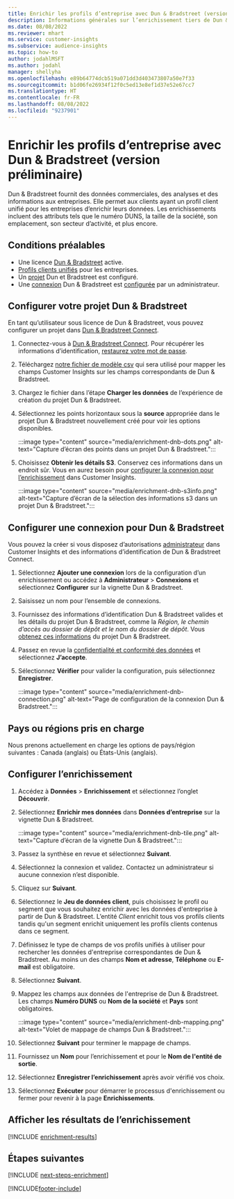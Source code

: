 ```yaml
---
title: Enrichir les profils d’entreprise avec Dun & Bradstreet (version préliminaire)
description: Informations générales sur l’enrichissement tiers de Dun & Bradstreet.
ms.date: 08/08/2022
ms.reviewer: mhart
ms.service: customer-insights
ms.subservice: audience-insights
ms.topic: how-to
author: jodahlMSFT
ms.author: jodahl
manager: shellyha
ms.openlocfilehash: e89b64774dcb519a071dd3d403473807a50e7f33
ms.sourcegitcommit: b1d06fe26934f12f0c5ed13e8ef1d37e52e67cc7
ms.translationtype: HT
ms.contentlocale: fr-FR
ms.lasthandoff: 08/08/2022
ms.locfileid: "9237901"
---
```

# <a name="enrich-company-profiles-with-dun--bradstreet-preview"></a>Enrichir les profils d’entreprise avec Dun & Bradstreet (version préliminaire)

Dun & Bradstreet fournit des données commerciales, des analyses et des informations aux entreprises. Elle permet aux clients ayant un profil client unifié pour les entreprises d’enrichir leurs données. Les enrichissements incluent des attributs tels que le numéro DUNS, la taille de la société, son emplacement, son secteur d’activité, et plus encore.

## <a name="prerequisites"></a>Conditions préalables

- Une licence [Dun & Bradstreet](https://www.dnb.com/marketing/media/give-your-data-a-boost.html?source=microsoft_audience_insights) active.
- [Profils clients unifiés](customer-profiles.md) pour les entreprises.
- Un [projet](#set-up-your-dun--bradstreet-project) Dun et Bradstreet est configuré.
- Une [connexion](connections.md) Dun & Bradstreet est [configurée](#configure-a-connection-for-dun--bradstreet) par un administrateur.

## <a name="set-up-your-dun--bradstreet-project"></a>Configurer votre projet Dun & Bradstreet

En tant qu’utilisateur sous licence de Dun & Bradstreet, vous pouvez configurer un projet dans [Dun & Bradstreet Connect](https://connect.dnb.com?lead_source=microsoft_audienceinsights).

1. Connectez-vous à [Dun & Bradstreet Connect](https://connect.dnb.com?lead_source=microsoft_audienceinsights). Pour récupérer les informations d’identification, [restaurez votre mot de passe](https://sso.dnb.com/signin/forgot-password?lead_source=microsoft_audienceinsights).

1. Téléchargez [notre fichier de modèle csv](https://c360devenrichment.blob.core.windows.net/mapping/DnBCIdatamapping.csv) qui sera utilisé pour mapper les champs Customer Insights sur les champs correspondants de Dun & Bradstreet.

1. Chargez le fichier dans l’étape **Charger les données** de l’expérience de création du projet Dun & Bradstreet.

1. Sélectionnez les points horizontaux sous la **source** appropriée dans le projet Dun & Bradstreet nouvellement créé pour voir les options disponibles.

   :::image type="content" source="media/enrichment-dnb-dots.png" alt-text="Capture d’écran des points dans un projet Dun & Bradstreet.":::

1. Choisissez **Obtenir les détails S3**. Conservez ces informations dans un endroit sûr. Vous en aurez besoin pour [configurer la connexion pour l’enrichissement](#configure-a-connection-for-dun--bradstreet) dans Customer Insights.

   :::image type="content" source="media/enrichment-dnb-s3info.png" alt-text="Capture d’écran de la sélection des informations s3 dans un projet Dun & Bradstreet.":::

## <a name="configure-a-connection-for-dun--bradstreet"></a>Configurer une connexion pour Dun & Bradstreet

Vous pouvez la créer si vous disposez d’autorisations [administrateur](permissions.md#admin) dans Customer Insights et des informations d’identification de Dun & Bradstreet Connect.

1. Sélectionnez **Ajouter une connexion** lors de la configuration d’un enrichissement ou accédez à **Administrateur** > **Connexions** et sélectionnez **Configurer** sur la vignette Dun & Bradstreet.

1. Saisissez un nom pour l’ensemble de connexions.

1. Fournissez des informations d’identification Dun & Bradstreet valides et les détails du projet Dun & Bradstreet, comme la *Région, le chemin d’accès au dossier de dépôt et le nom du dossier de dépôt*. Vous [obtenez ces informations](#set-up-your-dun--bradstreet-project) du projet Dun & Bradstreet.

1. Passez en revue la [confidentialité et conformité des données](connections.md#data-privacy-and-compliance) et sélectionnez **J’accepte**.

1. Sélectionnez **Vérifier** pour valider la configuration, puis sélectionnez **Enregistrer**.

   :::image type="content" source="media/enrichment-dnb-connection.png" alt-text="Page de configuration de la connexion Dun & Bradstreet.":::

## <a name="supported-countries-or-regions"></a>Pays ou régions pris en charge

Nous prenons actuellement en charge les options de pays/région suivantes : Canada (anglais) ou États-Unis (anglais).

## <a name="configure-the-enrichment"></a>Configurer l’enrichissement

1. Accédez à **Données** > **Enrichissement** et sélectionnez l’onglet **Découvrir**.

1. Sélectionnez **Enrichir mes données** dans **Données d’entreprise** sur la vignette Dun & Bradstreet.

   :::image type="content" source="media/enrichment-dnb-tile.png" alt-text="Capture d’écran de la vignette Dun & Bradstreet.":::

1. Passez la synthèse en revue et sélectionnez **Suivant**.

1. Sélectionnez la connexion et validez. Contactez un administrateur si aucune connexion n’est disponible.

1. Cliquez sur **Suivant**.

1. Sélectionnez le **Jeu de données client**, puis choisissez le profil ou segment que vous souhaitez enrichir avec les données d'entreprise à partir de Dun & Bradstreet. L’entité *Client* enrichit tous vos profils clients tandis qu'un segment enrichit uniquement les profils clients contenus dans ce segment.

1. Définissez le type de champs de vos profils unifiés à utiliser pour rechercher les données d'entreprise correspondantes de Dun & Bradstreet. Au moins un des champs **Nom et adresse**, **Téléphone** ou **E-mail** est obligatoire.

1. Sélectionnez **Suivant**.

1. Mappez les champs aux données de l'entreprise de Dun & Bradstreet. Les champs **Numéro DUNS** ou **Nom de la société** et **Pays** sont obligatoires.

      :::image type="content" source="media/enrichment-dnb-mapping.png" alt-text="Volet de mappage de champs Dun & Bradstreet.":::

1. Sélectionnez **Suivant** pour terminer le mappage de champs.

1. Fournissez un **Nom** pour l’enrichissement et pour le **Nom de l'entité de sortie**.

1. Sélectionnez **Enregistrer l’enrichissement** après avoir vérifié vos choix.

1. Sélectionnez **Exécuter** pour démarrer le processus d'enrichissement ou fermer pour revenir à la page **Enrichissements**.

## <a name="view-enrichment-results"></a>Afficher les résultats de l’enrichissement

[!INCLUDE [enrichment-results](includes/enrichment-results.md)]

## <a name="next-steps"></a>Étapes suivantes

[!INCLUDE [next-steps-enrichment](includes/next-steps-enrichment.md)]

[!INCLUDE[footer-include](includes/footer-banner.md)]
